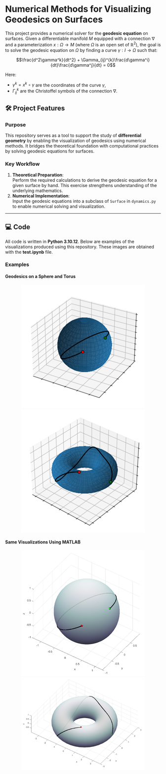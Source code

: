 # Numerical Methods for Visualizing Geodesics on Surfaces

This project provides a numerical solver for the **geodesic equation** on surfaces. Given a differentiable manifold $M$ equipped with a connection $\nabla$ and a parameterization $x : \Omega \rightarrow M$ (where $\Omega$ is an open set of $\mathbb{R}^2$), the goal is to solve the geodesic equation on $\Omega$ by finding a curve $\gamma : I \rightarrow \Omega$ such that:

$$\frac{d^2\gamma^k}{dt^2} + \Gamma_{ij}^{k}\frac{d\gamma^i}{dt}\frac{d\gamma^j}{dt} = 0$$

Here:  
- $\gamma^k = x^k \circ \gamma$ are the coordinates of the curve $\gamma$,  
- $\Gamma_{ij}^k$ are the Christoffel symbols of the connection $\nabla$.

## 🛠️ Project Features

### Purpose
This repository serves as a tool to support the study of **differential geometry** by enabling the visualization of geodesics using numerical methods. It bridges the theoretical foundation with computational practices by solving geodesic equations for surfaces.

### Key Workflow
1. **Theoretical Preparation**:  
   Perform the required calculations to derive the geodesic equation for a given surface by hand. This exercise strengthens understanding of the underlying mathematics.
2. **Numerical Implementation**:  
   Input the geodesic equations into a subclass of `Surface` in `dynamics.py` to enable numerical solving and visualization.

---

## 💻 Code
All code is written in **Python 3.10.12**. Below are examples of the visualizations produced using this repository. These images are obtained with the **test.ipynb** file.

### Examples

#### Geodesics on a Sphere and Torus
<p align="center">
  <img src="/images/Sphere.png" width="400" />
  <img src="/images/Torus.png" width="400" />
</p>

#### Same Visualizations Using MATLAB
<p align="center">
  <img src="/images/Sphere_matlab.png" width="400" />
  <img src="/images/Torus_matlab.png" width="400" />
</p>
